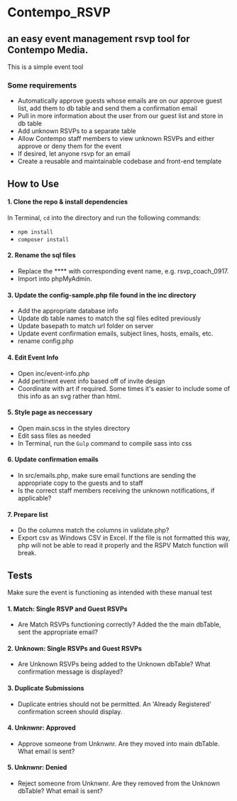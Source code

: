 # Contempo_RSVP

## an easy event management rsvp tool for Contempo Media.

This is a simple event tool  

### Some requirements

* Automatically approve guests whose emails are on our approve guest list, add them to db table and send them a confirmation email
* Pull in more information about the user from our guest list and store in db table
* Add unknown RSVPs to a separate table
* Allow Contempo staff members to view unknown RSVPs and either approve or deny them for the event
* If desired, let anyone rsvp for an email
* Create a reusable and maintainable codebase and front-end template

## How to Use

#### 1. Clone the repo & install dependencies
In Terminal, `cd` into the directory and run the following commands:
- `npm install`
- `composer install`

#### 2. Rename the sql files
- Replace the **** with corresponding event name, e.g. rsvp_coach_0917.
- Import into phpMyAdmin.

#### 3. Update the config-sample.php file found in the inc directory
- Add the appropriate database info
- Update db table names to match the sql files edited previously
- Update basepath to match url folder on server
- Update event confirmation emails, subject lines, hosts, emails, etc.
- rename config.php

#### 4. Edit Event Info
- Open inc/event-info.php
- Add pertinent event info based off of invite design
- Coordinate with art if required. Some times it's easier to include some of this info as an svg rather than html.

#### 5. Style page as neccessary
- Open main.scss in the styles directory
- Edit sass files as needed
- In Terminal, run the `Gulp` command to compile sass into css

#### 6. Update confirmation emails
-  In src/emails.php, make sure email functions are sending the appropriate copy to the guests and to staff
- Is the correct staff members receiving the unknown notifications, if applicable?

#### 7. Prepare list
- Do the columns match the columns in validate.php?
- Export csv as Windows CSV in Excel. If the file is not formatted this way, php will not be able to read it properly and the RSPV Match function will break.

## Tests

Make sure the event is functioning as intended with these manual test

#### 1. Match: Single RSVP and Guest RSVPs
- Are Match RSVPs functioning correctly? Added the the main dbTable, sent the appropriate email?
#### 2. Unknown: Single RSVPs and Guest RSVPs
- Are Unknown RSVPs being added to the Unknown dbTable? What confirmation message is displayed?
#### 3. Duplicate Submissions
- Duplicate entries should not be permitted. An 'Already Registered' confirmation screen should display.
#### 4. Unknwnr: Approved
- Approve someone from Unknwnr. Are they moved into main dbTable. What email is sent?
#### 5. Unknwnr: Denied
- Reject someone from Unknwnr. Are they removed from the Unknown dbTable? What email is sent?
